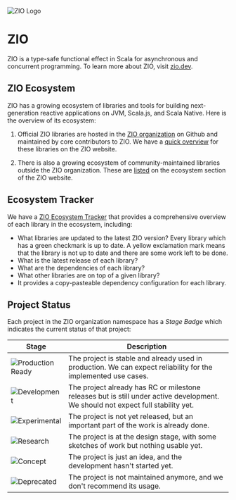 ![ZIO Logo](./ZIO.png)

# ZIO

ZIO is a type-safe functional effect in Scala for asynchronous and concurrent programming. To learn more about ZIO, visit [zio.dev](https://zio.dev).

## ZIO Ecosystem

ZIO has a growing ecosystem of libraries and tools for building next-generation reactive applications on JVM, Scala.js, and Scala Native. Here is the overview of its ecosystem:

1. Official ZIO libraries are hosted in the [ZIO organization](https://github.com/zio/) on Github and maintained by core contributors to ZIO. We have a [quick overview](http://zio.dev/ecosystem/officials/) for these libraries on the ZIO website.

2. There is also a growing ecosystem of community-maintained libraries outside the ZIO organization. These are [listed](https://zio.dev/ecosystem/community/) on the ecosystem section of the ZIO website.

## Ecosystem Tracker

We have a [ZIO Ecosystem Tracker](https://zio-ecosystem.herokuapp.com/) that provides a comprehensive overview of each library in the ecosystem, including:

- What libraries are updated to the latest ZIO version? Every library which has a green checkmark is up to date. A yellow exclamation mark means that the library is not up to date and there are some work left to be done.
- What is the latest release of each library?
- What are the dependencies of each library?
- What other libraries are on top of a given library?
- It provides a copy-pasteable dependency configuration for each library.

## Project Status

Each project in the ZIO organization namespace has a _Stage Badge_ which indicates the current status of that project:


| Stage | Description |
|-------|-------------|
|![Production Ready](https://img.shields.io/badge/Project%20Stage-Production%20Ready-brightgreen.svg) | The project is stable and already used in production. We can expect reliability for the implemented use cases. |
| ![Development](https://img.shields.io/badge/Project%20Stage-Development-yellowgreen.svg) | The project already has RC or milestone releases but is still under active development. We should not expect full stability yet. | 
| ![Experimental](https://img.shields.io/badge/Project%20Stage-Experimental-orange.svg) | The project is not yet released, but an important part of the work is already done. |
| ![Research](https://img.shields.io/badge/Project%20Stage-Research-orange.svg) | The project is at the design stage, with some sketches of work but nothing usable yet. |
| ![Concept](https://img.shields.io/badge/Project%20Stage-Concept-orange.svg) | The project is just an idea, and the development hasn't started yet. |
| ![Deprecated](https://img.shields.io/badge/Project%20Stage-Deprecated-red.svg) | The project is not maintained anymore, and we don't recommend its usage. |
